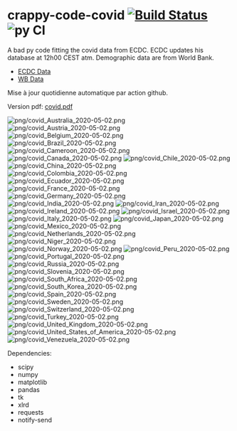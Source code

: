 # crappy-code-covid [![Build Status](https://cloud.drone.io/api/badges/a-lemonnier/crappy-code-covid/status.svg)](https://cloud.drone.io/a-lemonnier/crappy-code-covid) ![py CI](https://github.com/a-lemonnier/crappy-code-covid/workflows/py%20CI/badge.svg)
 
A bad py code fitting the covid data from ECDC. ECDC updates his database at 12h00 CEST atm. Demographic data are from World Bank.
 
- [ECDC Data](https://www.ecdc.europa.eu/en/publications-data/download-todays-data-geographic-distribution-covid-19-cases-worldwide)
- [WB Data](https://data.worldbank.org/indicator/sp.pop.totl)
 
 
Mise à jour quotidienne automatique par action github.
 
Version pdf: [covid.pdf](https://github.com/a-lemonnier/crappy-code-covid/raw/master/covid.pdf)
 
![png/covid_Australia_2020-05-02.png](png/covid_Australia_2020-05-02.png)
![png/covid_Austria_2020-05-02.png](png/covid_Austria_2020-05-02.png)
![png/covid_Belgium_2020-05-02.png](png/covid_Belgium_2020-05-02.png)
![png/covid_Brazil_2020-05-02.png](png/covid_Brazil_2020-05-02.png)
![png/covid_Cameroon_2020-05-02.png](png/covid_Cameroon_2020-05-02.png)
![png/covid_Canada_2020-05-02.png](png/covid_Canada_2020-05-02.png)
![png/covid_Chile_2020-05-02.png](png/covid_Chile_2020-05-02.png)
![png/covid_China_2020-05-02.png](png/covid_China_2020-05-02.png)
![png/covid_Colombia_2020-05-02.png](png/covid_Colombia_2020-05-02.png)
![png/covid_Ecuador_2020-05-02.png](png/covid_Ecuador_2020-05-02.png)
![png/covid_France_2020-05-02.png](png/covid_France_2020-05-02.png)
![png/covid_Germany_2020-05-02.png](png/covid_Germany_2020-05-02.png)
![png/covid_India_2020-05-02.png](png/covid_India_2020-05-02.png)
![png/covid_Iran_2020-05-02.png](png/covid_Iran_2020-05-02.png)
![png/covid_Ireland_2020-05-02.png](png/covid_Ireland_2020-05-02.png)
![png/covid_Israel_2020-05-02.png](png/covid_Israel_2020-05-02.png)
![png/covid_Italy_2020-05-02.png](png/covid_Italy_2020-05-02.png)
![png/covid_Japan_2020-05-02.png](png/covid_Japan_2020-05-02.png)
![png/covid_Mexico_2020-05-02.png](png/covid_Mexico_2020-05-02.png)
![png/covid_Netherlands_2020-05-02.png](png/covid_Netherlands_2020-05-02.png)
![png/covid_Niger_2020-05-02.png](png/covid_Niger_2020-05-02.png)
![png/covid_Norway_2020-05-02.png](png/covid_Norway_2020-05-02.png)
![png/covid_Peru_2020-05-02.png](png/covid_Peru_2020-05-02.png)
![png/covid_Portugal_2020-05-02.png](png/covid_Portugal_2020-05-02.png)
![png/covid_Russia_2020-05-02.png](png/covid_Russia_2020-05-02.png)
![png/covid_Slovenia_2020-05-02.png](png/covid_Slovenia_2020-05-02.png)
![png/covid_South_Africa_2020-05-02.png](png/covid_South_Africa_2020-05-02.png)
![png/covid_South_Korea_2020-05-02.png](png/covid_South_Korea_2020-05-02.png)
![png/covid_Spain_2020-05-02.png](png/covid_Spain_2020-05-02.png)
![png/covid_Sweden_2020-05-02.png](png/covid_Sweden_2020-05-02.png)
![png/covid_Switzerland_2020-05-02.png](png/covid_Switzerland_2020-05-02.png)
![png/covid_Turkey_2020-05-02.png](png/covid_Turkey_2020-05-02.png)
![png/covid_United_Kingdom_2020-05-02.png](png/covid_United_Kingdom_2020-05-02.png)
![png/covid_United_States_of_America_2020-05-02.png](png/covid_United_States_of_America_2020-05-02.png)
![png/covid_Venezuela_2020-05-02.png](png/covid_Venezuela_2020-05-02.png)
 
Dependencies:
- scipy
- numpy
- matplotlib
- pandas
- tk
- xlrd
- requests
- notify-send

